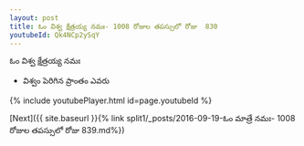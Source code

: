 ```yaml
---
layout: post
title: ఓం విశ్వ క్షేత్రయ్య నమః- 1008 రోజుల తపస్సులో రోజు  830
youtubeId: Qk4NCp2ySqY
---
```

 
 
 ఓం విశ్వ క్షేత్రయ్య నమః  
 
 -  విశ్వం పెరిగిన ప్రాంతం ఎవరు 
 
  
 
  
 
 
 
 
 
 


{% include youtubePlayer.html id=page.youtubeId %}
 
[Next]({{ site.baseurl }}{% link  split1/_posts/2016-09-19-ఓం మాత్రే నమః- 1008 రోజుల తపస్సులో రోజు  839.md%})
 
